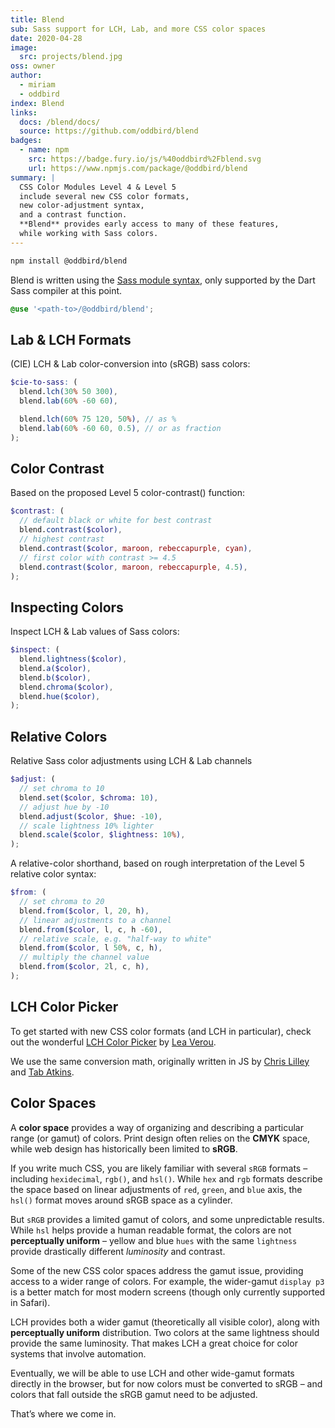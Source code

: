 ```yaml
---
title: Blend
sub: Sass support for LCH, Lab, and more CSS color spaces
date: 2020-04-28
image:
  src: projects/blend.jpg
oss: owner
author:
  - miriam
  - oddbird
index: Blend
links:
  docs: /blend/docs/
  source: https://github.com/oddbird/blend
badges:
  - name: npm
    src: https://badge.fury.io/js/%40oddbird%2Fblend.svg
    url: https://www.npmjs.com/package/@oddbird/blend
summary: |
  CSS Color Modules Level 4 & Level 5
  include several new CSS color formats,
  new color-adjustment syntax,
  and a contrast function.
  **Blend** provides early access to many of these features,
  while working with Sass colors.
---
```


```bash
npm install @oddbird/blend
```

Blend is written using the [Sass module syntax], only supported by the
Dart Sass compiler at this point.

```scss
@use '<path-to>/@oddbird/blend';
```

[Sass module syntax]: /2019/10/02/sass-modules/

## Lab & LCH Formats

(CIE) LCH & Lab color-conversion into (sRGB) sass colors:

```scss
$cie-to-sass: (
  blend.lch(30% 50 300),
  blend.lab(60% -60 60),

  blend.lch(60% 75 120, 50%), // as %
  blend.lab(60% -60 60, 0.5), // or as fraction
);
```

## Color Contrast

Based on the proposed Level 5 color-contrast() function:

```scss
$contrast: (
  // default black or white for best contrast
  blend.contrast($color),
  // highest contrast
  blend.contrast($color, maroon, rebeccapurple, cyan),
  // first color with contrast >= 4.5
  blend.contrast($color, maroon, rebeccapurple, 4.5),
);
```

## Inspecting Colors

Inspect LCH & Lab values of Sass colors:

```scss
$inspect: (
  blend.lightness($color),
  blend.a($color),
  blend.b($color),
  blend.chroma($color),
  blend.hue($color),
);
```

## Relative Colors

Relative Sass color adjustments using LCH & Lab channels

```scss
$adjust: (
  // set chroma to 10
  blend.set($color, $chroma: 10),
  // adjust hue by -10
  blend.adjust($color, $hue: -10),
  // scale lightness 10% lighter
  blend.scale($color, $lightness: 10%),
);
```

A relative-color shorthand, based on rough interpretation of the Level 5
relative color syntax:

```scss
$from: (
  // set chroma to 20
  blend.from($color, l, 20, h),
  // linear adjustments to a channel
  blend.from($color, l, c, h -60),
  // relative scale, e.g. "half-way to white"
  blend.from($color, l 50%, c, h),
  // multiply the channel value
  blend.from($color, 2l, c, h),
);
```

## LCH Color Picker

To get started with new CSS color formats (and LCH in particular), check
out the wonderful [LCH Color Picker] by [Lea Verou].

We use the same conversion math, originally written in JS by [Chris
Lilley] and [Tab Atkins].

[LCH Color Picker]: https://css.land/lch/
[Lea Verou]: https://lea.verou.me/
[Chris Lilley]: https://svgees.us/
[Tab Atkins]: https://www.xanthir.com/

## Color Spaces

A **color space** provides a way of organizing and describing a
particular range (or gamut) of colors. Print design often relies on the
**CMYK** space, while web design has historically been limited to
**sRGB**.

If you write much CSS, you are likely familiar with several `sRGB`
formats – including `hexidecimal`, `rgb()`, and `hsl()`. While `hex` and
`rgb` formats describe the space based on linear adjustments of `red`,
`green`, and `blue` axis, the `hsl()` format moves around sRGB space as
a cylinder.

But `sRGB` provides a limited gamut of colors, and some unpredictable
results. While `hsl` helps provide a human readable format, the colors
are not **perceptually uniform** – yellow and blue `hues` with the same
`lightness` provide drastically different *luminosity* and contrast.

Some of the new CSS color spaces address the gamut issue, providing
access to a wider range of colors. For example, the wider-gamut
`display p3` is a better match for most modern screens (though only
currently supported in Safari).

LCH provides both a wider gamut (theoretically all visible color), along
with **perceptually uniform** distribution. Two colors at the same
lightness should provide the same luminosity. That makes LCH a great
choice for color systems that involve automation.

Eventually, we will be able to use LCH and other wide-gamut formats
directly in the browser, but for now colors must be converted to sRGB –
and colors that fall outside the sRGB gamut need to be adjusted.

That’s where we come in.
